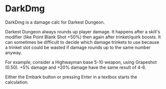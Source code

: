 # DarkDmg
DarkDmg is a damage calc for Darkest Dungeon. 

Darkest Dungeon always rounds up player damage. It happens after a skill's modifier (like Point Blank Shot +50%) then again after trinket/quirk boosts. It can sometimes be difficult to decide which damage trinkets to use because a trinket slot could be wasted if damage rounds up to the same number anyway.

For example, consider a Highwayman base 5-10 weapon, using Grapeshot (0.50). +5% damage and +20% damage have the same result of 4-6. 


Either the Embark button or pressing Enter in a textbox starts the calculation.
